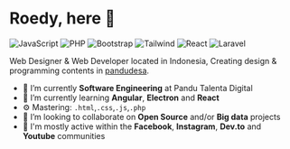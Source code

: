 
# Roedy, here 👋

![JavaScript](https://img.shields.io/badge/JavaScript-Intermediate-yellow)
![PHP](https://img.shields.io/badge/PHP-Intermediate-lightblue)
![Bootstrap](https://img.shields.io/badge/Bootstrap-Expert-purple)
![Tailwind](https://img.shields.io/badge/Tailwind-Beginner-cyan)
![React](https://img.shields.io/badge/React-Beginner-blue)
![Laravel](https://img.shields.io/badge/Laravel-Intermediate-red)

Web Designer & Web Developer located in Indonesia, Creating design & programming contents in [pandudesa](https://www.instagram.com/roedyrustam/ "").

- 🔭 I’m currently  **Software Engineering** at Pandu Talenta Digital
- 🌱 I’m currently learning **Angular**, **Electron** and **React**
- ⚙️ Mastering: `.html`,`.css`,`.js`,`.php`
- 👯 I’m looking to collaborate on **Open Source** and/or **Big data** projects
- 💬 I'm mostly active within the **Facebook**, **Instagram**, **Dev.to** and **Youtube** communities
